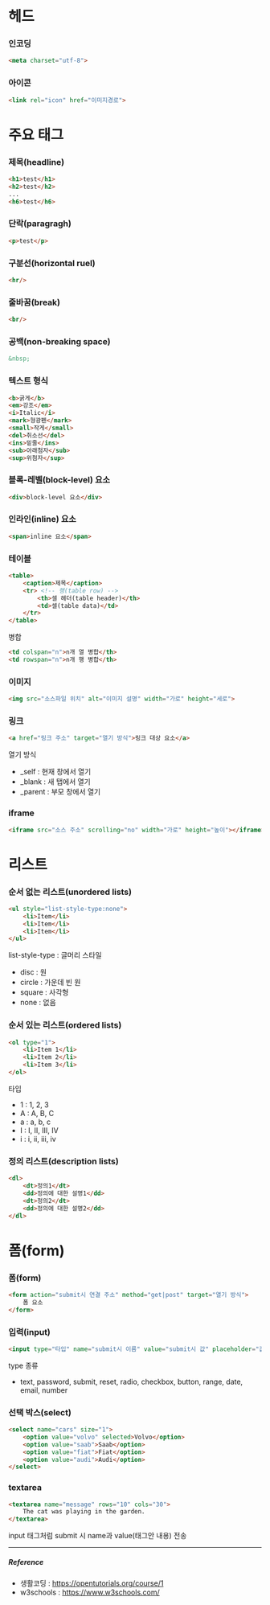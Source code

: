 # 헤드

### 인코딩

```html
<meta charset="utf-8">
```

### 아이콘

```html
<link rel="icon" href="이미지경로">
```



# 주요 태그

### 제목(headline) 

```html
<h1>test</h1>
<h2>test</h2>
...
<h6>test</h6>
```

### 단락(paragragh)

```html
<p>test</p>
```

### 구분선(horizontal ruel)

```html
<hr/>
```

### 줄바꿈(break)

```html
<br/>
```

### 공백(non-breaking space)

```html
&nbsp;
```

### 텍스트 형식

```html
<b>굵게</b>
<em>강조</em>
<i>Italic</i>
<mark>형광펜</mark>
<small>작게</small>
<del>취소선</del>
<ins>밑줄</ins>
<sub>아래첨자</sub>
<sup>위첨자</sup>
```

### 블록-레벨(block-level) 요소

```html
<div>block-level 요소</div>
```

### 인라인(inline) 요소

```html
<span>inline 요소</span>
```

### 테이블

```html
<table>
	<caption>제목</caption>
	<tr> <!-- 행(table row) -->
		<th>셀 헤더(table header)</th>
		<td>셀(table data)</td>
	</tr>
</table>
```

병합

```html
<td colspan="n">n개 열 병합</th>
<td rowspan="n">n개 행 병합</th>
```

### 이미지

```html
<img src="소스파일 위치" alt="이미지 설명" width="가로" height="세로">
```

### 링크

```html
<a href="링크 주소" target="열기 방식">링크 대상 요소</a>
```

열기 방식

- _self : 현재 창에서 열기
- _blank : 새 탭에서 열기
- _parent : 부모 창에서 열기

### iframe

```html
<iframe src="소스 주소" scrolling="no" width="가로" height="높이"></iframe>
```



# 리스트

### 순서 없는 리스트(unordered lists)

```html
<ul style="list-style-type:none">
    <li>Item</li>
    <li>Item</li>
    <li>Item</li>
</ul>
```

list-style-type : 글머리 스타일

- disc : 원
- circle : 가운데 빈 원
- square : 사각형
- none : 없음

### 순서 있는 리스트(ordered lists)

```html
<ol type="1">
    <li>Item 1</li>
    <li>Item 2</li>
    <li>Item 3</li>
</ol>
```

타입

- 1 : 1, 2, 3
- A : A, B, C
- a : a, b, c
- I : I, II, III, IV
- i : i, ii, iii, iv

### 정의 리스트(description lists)

```html
<dl>
    <dt>정의1</dt>
    <dd>정의에 대한 설명1</dd>
    <dt>정의2</dt>
    <dd>정의에 대한 설명2</dd>
</dl>
```



# 폼(form)

### 폼(form)

```html
<form action="submit시 연결 주소" method="get|post" target="열기 방식">
    폼 요소
</form>
```

### 입력(input)

```html
<input type="타입" name="submit시 이름" value="submit시 값" placeholder="값을 입력하세요.">
```

type 종류

- text, password, submit, reset, radio, checkbox, button, range, date, email, number

### 선택 박스(select)

```html
<select name="cars" size="1">
    <option value="volvo" selected>Volvo</option>
    <option value="saab">Saab</option>
    <option value="fiat">Fiat</option>
    <option value="audi">Audi</option>
</select>
```

### textarea

```html
<textarea name="message" rows="10" cols="30">
    The cat was playing in the garden.
</textarea>
```

input 태그처럼 submit 시 name과 value(태그안 내용) 전송



------

##### Reference

- 생활코딩 : https://opentutorials.org/course/1
- w3schools : https://www.w3schools.com/